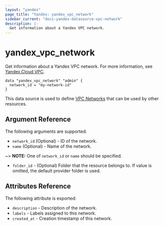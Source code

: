 ```yaml
---
layout: "yandex"
page_title: "Yandex: yandex_vpc_network"
sidebar_current: "docs-yandex-datasource-vpc-network"
description: |-
  Get information about a Yandex VPC network.
---
```


# yandex\_vpc\_network

Get information about a Yandex VPC network. For more information, see
[Yandex.Cloud VPC](https://cloud.yandex.com/docs/vpc/concepts/index).

```hcl
data "yandex_vpc_network" "admin" {
  network_id = "my-network-id"
}
```

This data source is used to define [VPC Networks] that can be used by other resources.

## Argument Reference

The following arguments are supported:

* `network_id` (Optional) - ID of the network.
* `name` (Optional) - Name of the network.

~> **NOTE:** One of `network_id` or `name` should be specified.

* `folder_id` - (Optional) Folder that the resource belongs to. If value is omitted, the default provider folder is used.

## Attributes Reference

The following attribute is exported:

* `description` - Description of the network.
* `labels` - Labels assigned to this network.
* `created_at` - Creation timestamp of this network.

[VPC Networks]: https://cloud.yandex.com/docs/vpc/concepts/network
